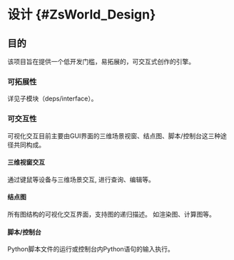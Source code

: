 # 设计 {#ZsWorld_Design}

## 目的
该项目旨在提供一个低开发门槛，易拓展的，可交互式创作的引擎。

### 可拓展性
详见子模块（deps/interface）。

### 可交互性
可视化交互目前主要由GUI界面的三维场景视窗、结点图、脚本/控制台这三种途径共同构成。

#### 三维视窗交互
通过键鼠等设备与三维场景交互, 进行查询、编辑等。

#### 结点图
所有图结构的可视化交互界面，支持图的递归描述。
如渲染图、计算图等。

#### 脚本/控制台
Python脚本文件的运行或控制台内Python语句的输入执行。
